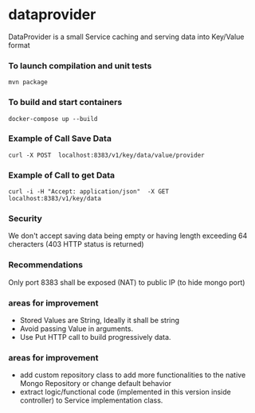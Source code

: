 # dataprovider
DataProvider is a small Service caching and serving data into Key/Value format


### To launch compilation and unit tests
```
mvn package
```

### To build and start containers
```
docker-compose up --build
```

### Example of Call Save Data
```
curl -X POST  localhost:8383/v1/key/data/value/provider
```

### Example of Call to get Data
```
curl -i -H "Accept: application/json"  -X GET localhost:8383/v1/key/data
```

### Security
We don't accept saving data being empty or having length exceeding 64 cheracters (403 HTTP status is returned)

### Recommendations
Only port 8383 shall be exposed (NAT) to public IP (to hide mongo port)

### areas for improvement
- Stored Values are String, Ideally it shall be string
- Avoid passing Value in arguments.
- Use Put HTTP call to build progressively data.

### areas for improvement
- add custom repository class to add more functionalities to the native Mongo Repository or change default behavior
- extract logic/functional code (implemented in this version inside controller) to Service implementation class.
